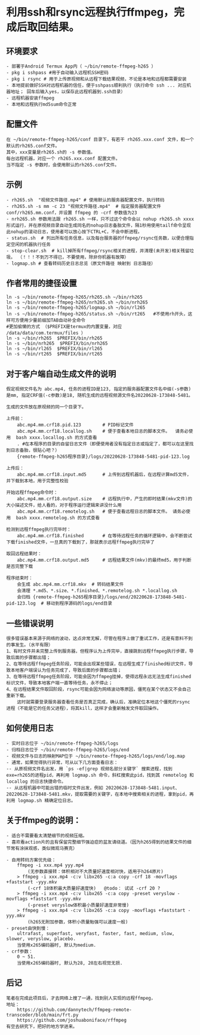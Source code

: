 # 利用ssh和rsync远程执行ffmpeg，完成后取回结果。

## 环境要求
    - 部署于Android Termux App内（ ~/bin/remote-ffmpeg-h265 ）
    - pkg i sshpass #用于自动输入远程机SSH密码
    - pkg i rsync # 用于上传原视频和从远程下载结果视频，不论是本地和远程都需要安装
    - 本地提前做好SSH对远程机器的信任，便于sshpass顺利执行（执行命令 ssh ... 对应机器地址； 回车后输入yes，以保存此远程机器到.ssh目录）
    - 远程机器安装ffmpeg
    - 本地和远程执行md5sum命令正常

## 配置文件
    在 ~/bin/remote-ffmpeg-h265/conf 目录下，有若干 rh265.xxx.conf 文件，和一个默认的rh265.conf文件。
    其中，xxx变量是rh265.sh的 -s 参数值。
    每台远程机器，对应一个 rh265.xxx.conf 配置文件。
    当不指定 -s 参数时，会使用默认的rh265.conf文件。
    
## 示例

    - rh265.sh  "视频文件路径.mp4" # 使用默认的服务器配置文件，执行转码
    - rh265.sh -s mm -c 23 "视频文件路径.mp4"  # 指定服务器配置文件 conf/rh265.mm.conf，并设置 ffmpeg 的 -crf 参数值为23
    - nrh265.sh 参数用法跟 rh265.sh 一样，只不过这个命令会以 nohup rh265.sh xxxx 形式运行，并在原视频目录自动生成同名的nohup日志备胎文件，隔1秒用使用tailf命令呈现此nohup的滚动日志，使用者可以放心按下CTRL+C，不会中断进程。
    - status.sh  # 列出所有任务信息，以及每台服务器的ffmpeg/rsync任务数，以便合理指定空闲的机器执行任务
    - stop-clear.sh  # kill掉所有ffmpeg/rsync相关的进程，并清理(未开发)相关残留垃圾。 （！！！不到万不得已，不要使用，除非你机器有故障）
    - logmap.sh # 查看转码历史日志总览（原文件路径 映射到 日志路径）

## 作者常用的捷径设置
    ln -s ~/bin/remote-ffmpeg-h265/rh265.sh ~/bin/rh265
    ln -s ~/bin/remote-ffmpeg-h265/nrh265.sh ~/bin/nrh265
    ln -s ~/bin/remote-ffmpeg-h265/logmap.sh ~/bin/rl265
    ln -s ~/bin/remote-ffmpeg-h265/status.sh ~/bin/rt265   #不使用rh开头，这样可方便用少量前缀加TAB自动补全命令
    #更加偷懒的方式 （$PREFIX是termux的内置变量，对应 /data/data/com.termux/files ）
    ln -s ~/bin/rh265  $PREFIX/bin/rh265
    ln -s ~/bin/nrh265  $PREFIX/bin/nrh265
    ln -s ~/bin/rl265  $PREFIX/bin/rl265
    ln -s ~/bin/rt265  $PREFIX/bin/rt265

## 对于客户端自动生成文件的说明
    假定视频文件名为 abc.mp4, 任务的进程ID是123, 指定的服务器配置文件名中缀(-s参数)是mm, 指定CRF值(-c参数)是18, 随机生成的远程视频源文件名20220628-173848-5481。
    
    生成的文件放在原视频的同一个目录下。
    
    上传前：
        abc.mp4.mm.crf18.pid.123        # PID标记文件
        abc.mp4.mm.crf18.locallog.sh    # 便于查看本地日志的脚本文件。  请务必使用  bash xxxx.locallog.sh 的方式查看
        . #在本程序的目录的自留日志文件（即便使用者没有指定日志或指定了，都可以在这里找到日志备胎，很贴心吧？）
        {remote-ffmpeg-h265程序目录}/logs/20220628-173848-5481-pid-123.log
        
    上传后：
        abc.mp4.mm.crf18.input.md5      # 上传到远程机器后，在远程计算md5文件，并下载到本地，用于完整性校验
        
    开始远程ffmpeg命令时：
        abc.mp4.mm.crf18.output.size    # 远程执行中，产生的即时结果(mkv文件)的大小描述文件，给人看的，对于程序运行逻辑来讲没什么用
        abc.mp4.mm.crf18.remotelog.sh   # 便于查看远程日志的脚本文件。 请务必使用  bash xxxx.remotelog.sh 的方式查看
        
    检测到远程ffmpeg执行完毕时：
        abc.mp4.mm.crf18.finished       # 在等待远程任务的循环逻辑中，会不断尝试下载finished文件，一旦真的下载到了，那就表示远程ffmpeg执行完毕了
        
    取回远程结果时：
        abc.mp4.mm.crf18.output.md5     # 远程结果文件(mkv)的最终md5，用于判断是否完整下载
        
    程序结束时：
        会生成 abc.mp4.mm.crf18.mkv  # 转码结果文件
        会清理 *.md5、*.size、*.finished、*.remotelog.sh *.locallog.sh
        会归档 {remote-ffmpeg-h265程序目录}/logs/end/20220628-173848-5481-pid-123.log  # 移动到程序源码的logs/end目录

## 一些错误说明
    很多错误基本来源于网络的波动，这点非常无解，尽管在程序上做了重试工作，还是有意料不到的事发生。（水平有限）
    1、有时文件并未完整上传到服务器，但程序认为上传完毕，直接跳到远程ffmpeg执行步骤，导致后面的步骤都出错；
    2、在等待远程ffmpeg任务阶段，可能会出现某些错误，在远程生成了finished标识文件，导致本地客户端误认为任务完成了，导致后面的步骤都出错；
    3、在等待远程ffmpeg任务阶段，可能会因为ffmpeg挂掉，使得远程永远无法生成finished标识文件，导致本地客户端一直等待任务，永不停止；
    4、在远程结果文件取回阶段，rsync可能会因为网络波动等原因，僵死在某个状态又不会自己重新下载。
        这时就需要登录服务器查看任务是否真正完成，确认后，准确定位本地这个僵死的rsync进程（不能是它的任务父进程），将其kill，这样才会重新触发文件取回操作。

## 如何使用日志
    - 实时日志位于 ~/bin/remote-ffmpeg-h265/logs
    - 归档日志位于 ~/bin/remote-ffmpeg-h265/logs/end
    - 视频文件与日志的映射MAP位于 ~/bin/remote-ffmpeg-h265/logs/end/log.map
    - 通常，如果觉得执行异常，可从以下几方面查看日志：
    -- 从原视频文件名出发，用 `ps -ef|grep 视频名部分关键字` 搜索进程，找到exe=rh265的进程pid，再利用 logmap.sh 命令，斜杠搜索此pid，找到其 remotelog 和 locallog 的日志快捷命令。
    -- 从远程机器中可能出错的临时文件出发，例如 20220628-173848-5481.input、20220628-173848-5481.mkv，提取需要的关键字，在本地中搜索相关的进程，拿到pid，再利用 logmap.sh 精确定位日志。

## 关于ffmpeg的说明：
    - 适合不需要看太清楚细节的视频压缩。
    - 喜欢看action片的且有保留完整细节强迫症的盆友请绕道。（因为h265得到的结果文件的细节常有涂抹观感，类似微观马赛克）

    - 自用转码方案优先级：
        ffmpeg -i xxx.mp4 yyy.mp4
            (无参数直接转：体积相对不大质量好速度相对快，适用于h264原片) 
        > ffmpeg -i xxx.mp4 -c:v libx265 -c:a copy -crf 18 -movflags +faststart -yyy.mkv
            (-crf 18体积最大质量好速度快)   @todo： 试试 -crf 20 ?
        > ffmpeg -i xxx.mp4 -c:v libx265 -c:a copy -preset veryslow -movflags +faststart -yyy.mkv
            (-preset veryslow体积最小质量好速度非常慢)
        > ffmpeg -i xxx.mp4 -c:v libx265 -c:a copy -movflags +faststart -yyy.mkv
            (h265无附加参数，体积小质量勉强可以速度一般)
    - preset由快到慢：
        ultrafast, superfast, veryfast, faster, fast, medium, slow, slower, veryslow, placebo.
        当使用x265编码器时, 默认为medium.
    - crf参数：
        0 ~ 51.
        当使用x265编码器时, 默认为28, 20左右视觉无损.
        
        
        
        
## 后记
    笔者在完成此项目后，才去网络上搜了一通，找到别人实现的远程ffmpeg，
    地址：
        https://github.com/dannytech/ffmpeg-remote-transcoder/blob/main/frt.py
        https://github.com/joshuaboniface/rffmpeg
    有空去研究下，把好的地方学进来。

